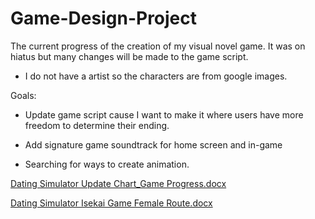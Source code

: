# Game-Design-Project

The current progress of the creation of my visual novel game. It was on hiatus but many changes will be made to the game script. 

- I do not have a artist so the characters are from google images. 

Goals:

- Update game script cause I want to make it where users have more freedom to determine their ending. 

- Add signature game soundtrack for home screen and in-game 

- Searching for ways to create animation. 


[Dating Simulator Update Chart_Game Progress.docx](https://github.com/rahmantahiba/Dating-Simulator-Game-Design/files/10333891/Dating.Simulator.Update.Chart_Game.Progress.docx)

[Dating Simulator Isekai Game Female Route.docx](https://github.com/rahmantahiba/Dating-Simulator-Game-Design/files/10333892/Dating.Simulator.Isekai.Game.Female.Route.docx)

